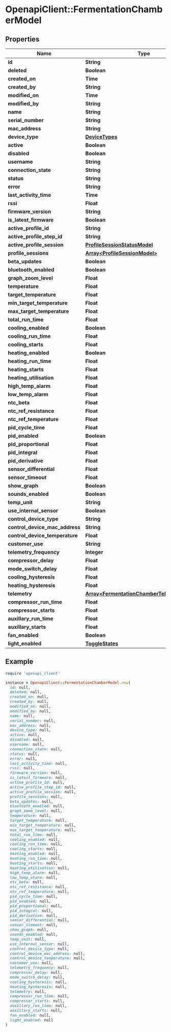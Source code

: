 # OpenapiClient::FermentationChamberModel

## Properties

| Name | Type | Description | Notes |
| ---- | ---- | ----------- | ----- |
| **id** | **String** |  | [optional] |
| **deleted** | **Boolean** |  | [optional] |
| **created_on** | **Time** |  | [optional] |
| **created_by** | **String** |  | [optional] |
| **modified_on** | **Time** |  | [optional] |
| **modified_by** | **String** |  | [optional] |
| **name** | **String** |  |  |
| **serial_number** | **String** |  | [optional] |
| **mac_address** | **String** |  |  |
| **device_type** | [**DeviceTypes**](DeviceTypes.md) |  |  |
| **active** | **Boolean** |  | [optional] |
| **disabled** | **Boolean** |  | [optional] |
| **username** | **String** |  | [optional] |
| **connection_state** | **String** |  | [optional] |
| **status** | **String** |  | [optional] |
| **error** | **String** |  | [optional] |
| **last_activity_time** | **Time** |  | [optional] |
| **rssi** | **Float** |  | [optional] |
| **firmware_version** | **String** |  | [optional] |
| **is_latest_firmware** | **Boolean** |  | [optional] |
| **active_profile_id** | **String** |  | [optional] |
| **active_profile_step_id** | **String** |  | [optional] |
| **active_profile_session** | [**ProfileSessionStatusModel**](ProfileSessionStatusModel.md) |  | [optional] |
| **profile_sessions** | [**Array&lt;ProfileSessionModel&gt;**](ProfileSessionModel.md) |  | [optional] |
| **beta_updates** | **Boolean** |  | [optional] |
| **bluetooth_enabled** | **Boolean** |  | [optional] |
| **graph_zoom_level** | **Float** |  | [optional] |
| **temperature** | **Float** |  | [optional] |
| **target_temperature** | **Float** |  | [optional] |
| **min_target_temperature** | **Float** |  | [optional] |
| **max_target_temperature** | **Float** |  | [optional] |
| **total_run_time** | **Float** |  | [optional] |
| **cooling_enabled** | **Boolean** |  | [optional] |
| **cooling_run_time** | **Float** |  | [optional] |
| **cooling_starts** | **Float** |  | [optional] |
| **heating_enabled** | **Boolean** |  | [optional] |
| **heating_run_time** | **Float** |  | [optional] |
| **heating_starts** | **Float** |  | [optional] |
| **heating_utilisation** | **Float** |  | [optional] |
| **high_temp_alarm** | **Float** |  | [optional] |
| **low_temp_alarm** | **Float** |  | [optional] |
| **ntc_beta** | **Float** |  | [optional] |
| **ntc_ref_resistance** | **Float** |  | [optional] |
| **ntc_ref_temperature** | **Float** |  | [optional] |
| **pid_cycle_time** | **Float** |  | [optional] |
| **pid_enabled** | **Boolean** |  | [optional] |
| **pid_proportional** | **Float** |  | [optional] |
| **pid_integral** | **Float** |  | [optional] |
| **pid_derivative** | **Float** |  | [optional] |
| **sensor_differential** | **Float** |  | [optional] |
| **sensor_timeout** | **Float** |  | [optional] |
| **show_graph** | **Boolean** |  | [optional] |
| **sounds_enabled** | **Boolean** |  | [optional] |
| **temp_unit** | **String** |  | [optional] |
| **use_internal_sensor** | **Boolean** |  | [optional] |
| **control_device_type** | **String** |  | [optional] |
| **control_device_mac_address** | **String** |  | [optional] |
| **control_device_temperature** | **Float** |  | [optional] |
| **customer_use** | **String** |  |  |
| **telemetry_frequency** | **Integer** |  | [optional] |
| **compressor_delay** | **Float** |  | [optional] |
| **mode_switch_delay** | **Float** |  | [optional] |
| **cooling_hysteresis** | **Float** |  | [optional] |
| **heating_hysteresis** | **Float** |  | [optional] |
| **telemetry** | [**Array&lt;FermentationChamberTelemetryModel&gt;**](FermentationChamberTelemetryModel.md) |  | [optional] |
| **compressor_run_time** | **Float** |  | [optional] |
| **compressor_starts** | **Float** |  | [optional] |
| **auxillary_run_time** | **Float** |  | [optional] |
| **auxillary_starts** | **Float** |  | [optional] |
| **fan_enabled** | **Boolean** |  | [optional] |
| **light_enabled** | [**ToggleStates**](ToggleStates.md) |  | [optional] |

## Example

```ruby
require 'openapi_client'

instance = OpenapiClient::FermentationChamberModel.new(
  id: null,
  deleted: null,
  created_on: null,
  created_by: null,
  modified_on: null,
  modified_by: null,
  name: null,
  serial_number: null,
  mac_address: null,
  device_type: null,
  active: null,
  disabled: null,
  username: null,
  connection_state: null,
  status: null,
  error: null,
  last_activity_time: null,
  rssi: null,
  firmware_version: null,
  is_latest_firmware: null,
  active_profile_id: null,
  active_profile_step_id: null,
  active_profile_session: null,
  profile_sessions: null,
  beta_updates: null,
  bluetooth_enabled: null,
  graph_zoom_level: null,
  temperature: null,
  target_temperature: null,
  min_target_temperature: null,
  max_target_temperature: null,
  total_run_time: null,
  cooling_enabled: null,
  cooling_run_time: null,
  cooling_starts: null,
  heating_enabled: null,
  heating_run_time: null,
  heating_starts: null,
  heating_utilisation: null,
  high_temp_alarm: null,
  low_temp_alarm: null,
  ntc_beta: null,
  ntc_ref_resistance: null,
  ntc_ref_temperature: null,
  pid_cycle_time: null,
  pid_enabled: null,
  pid_proportional: null,
  pid_integral: null,
  pid_derivative: null,
  sensor_differential: null,
  sensor_timeout: null,
  show_graph: null,
  sounds_enabled: null,
  temp_unit: null,
  use_internal_sensor: null,
  control_device_type: null,
  control_device_mac_address: null,
  control_device_temperature: null,
  customer_use: null,
  telemetry_frequency: null,
  compressor_delay: null,
  mode_switch_delay: null,
  cooling_hysteresis: null,
  heating_hysteresis: null,
  telemetry: null,
  compressor_run_time: null,
  compressor_starts: null,
  auxillary_run_time: null,
  auxillary_starts: null,
  fan_enabled: null,
  light_enabled: null
)
```

